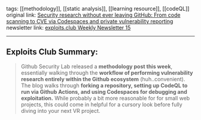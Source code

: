 tags: [[methodology]], [[static analysis]], [[learning resource]], [[codeQL]] 
original link:  [Security research without ever leaving GitHub: From code scanning to CVE via Codespaces and private vulnerability reporting](https://github.blog/2024-04-03-security-research-without-ever-leaving-github-from-code-scanning-to-cve-via-codespaces-and-private-vulnerability-reporting/?ref=blog.exploits.club)
newsletter link: [exploits.club Weekly Newsletter 15](https://blog.exploits.club/exploits-club-weekly-newsletter-15/) 

---
## Exploits Club Summary:
> Github Security Lab released a **methodology post this week**, essentially walking through the **workflow of performing vulnerability research entirely within the Github ecosystem** (huh..convenient). The blog walks through **forking a repository, setting up CodeQL to run via Github Actions, and using Codespaces for debugging and exploitation.** While probably a bit more reasonable for for small web projects, this could come in helpful for a cursory look before fully diving into your next VR project.